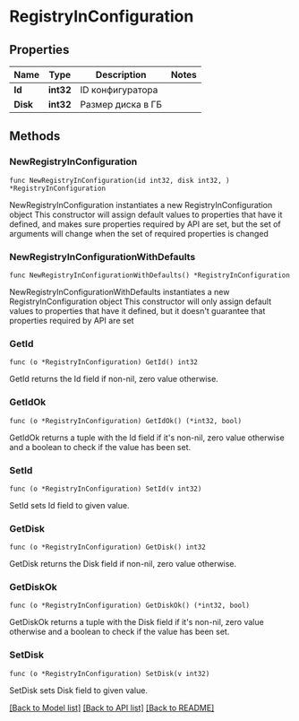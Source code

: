 # RegistryInConfiguration

## Properties

Name | Type | Description | Notes
------------ | ------------- | ------------- | -------------
**Id** | **int32** | ID конфигуратора | 
**Disk** | **int32** | Размер диска в ГБ | 

## Methods

### NewRegistryInConfiguration

`func NewRegistryInConfiguration(id int32, disk int32, ) *RegistryInConfiguration`

NewRegistryInConfiguration instantiates a new RegistryInConfiguration object
This constructor will assign default values to properties that have it defined,
and makes sure properties required by API are set, but the set of arguments
will change when the set of required properties is changed

### NewRegistryInConfigurationWithDefaults

`func NewRegistryInConfigurationWithDefaults() *RegistryInConfiguration`

NewRegistryInConfigurationWithDefaults instantiates a new RegistryInConfiguration object
This constructor will only assign default values to properties that have it defined,
but it doesn't guarantee that properties required by API are set

### GetId

`func (o *RegistryInConfiguration) GetId() int32`

GetId returns the Id field if non-nil, zero value otherwise.

### GetIdOk

`func (o *RegistryInConfiguration) GetIdOk() (*int32, bool)`

GetIdOk returns a tuple with the Id field if it's non-nil, zero value otherwise
and a boolean to check if the value has been set.

### SetId

`func (o *RegistryInConfiguration) SetId(v int32)`

SetId sets Id field to given value.


### GetDisk

`func (o *RegistryInConfiguration) GetDisk() int32`

GetDisk returns the Disk field if non-nil, zero value otherwise.

### GetDiskOk

`func (o *RegistryInConfiguration) GetDiskOk() (*int32, bool)`

GetDiskOk returns a tuple with the Disk field if it's non-nil, zero value otherwise
and a boolean to check if the value has been set.

### SetDisk

`func (o *RegistryInConfiguration) SetDisk(v int32)`

SetDisk sets Disk field to given value.



[[Back to Model list]](../README.md#documentation-for-models) [[Back to API list]](../README.md#documentation-for-api-endpoints) [[Back to README]](../README.md)


